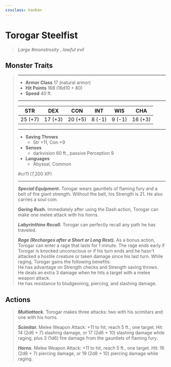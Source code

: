 ```yaml
---
cssclass: kanban
---
```


# Torogar Steelfist
>*Large #monstrosity , lawful evil*
## Monster Traits
>___
>- **Armor Class** 17 (natural armor)
>- **Hit Points** 168 (16d10 + 80)
>- **Speed** 40 ft.
>___
>|STR|DEX|CON|INT|WIS|CHA|
>|:---:|:---:|:---:|:---:|:---:|:---:|
>|25 (+7)|17 (+3)|20 (+5)|8 (-1)|9 (-1)|16 (+3)|
>___
>- **Saving Throws**
>	 - Str +11, Con +9
>- **Senses**
>	 - darkvision 60 ft., passive Perception 9
>- **Languages**
>	 - Abyssal, Common
>
> #cr11 (7,200 XP)
>___
>***Special Equipment.*** Torogar wears gauntlets of flaming fury and a belt of fire giant strength. Without the belt, his Strength is 21. He also carries a soul coin.  
>
>***Goring Rush.*** Immediately after using the Dash action, Torogar can make one melee attack with his horns.  
>
>***Labyrinthine Recall.*** Torogar can perfectly recall any path he has traveled.  
>
>***Rage (Recharges after a Short or Long Rest).*** As a bonus action, Torogar can enter a rage that lasts for 1 minute. The rage ends early if Torogar is knocked unconscious or if his turn ends and he hasn't attacked a hostile creature or taken damage since his last turn. While raging, Torogar gains the following benefits:  
>He has advantage on Strength checks and Strength saving throws.  
>He deals an extra 3 damage when he hits a target with a melee weapon attack.  
>He has resistance to bludgeoning, piercing, and slashing damage.  
>
## Actions
>***Multiattack.*** Torogar makes three attacks: two with his scimitars and one with his horns.  
>
>***Scimitar.*** Melee Weapon Attack: +11 to hit, reach 5 ft., one target. Hit: 14 (2d6 + 7) slashing damage, or 17 (2d6 + 10) slashing damage while raging, plus 3 (1d6) fire damage from the gauntlets of flaming fury.  
>
>***Horns.*** Melee Weapon Attack: +11 to hit, reach 5 ft., one target. Hit: 16 (2d8 + 7) piercing damage, or 19 (2d8 + 10) piercing damage while raging.